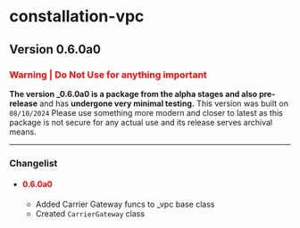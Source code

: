 # constallation-vpc
## Version 0.6.0a0
### **<span style="color:red;">Warning | Do Not Use for anything important</span>**
**The version _0.6.0a0 is a package from the alpha stages and also pre-release** and has **undergone very minimal testing.** This version was built on `08/10/2024` Please use something more modern and closer to latest as this package is not secure for any actual use and its release serves archival means. 

***
### Changelist
- #### **<span style="color:red;">0.6.0a0</span>**
  - Added Carrier Gateway funcs to _vpc base class
  - Created `CarrierGateway` class